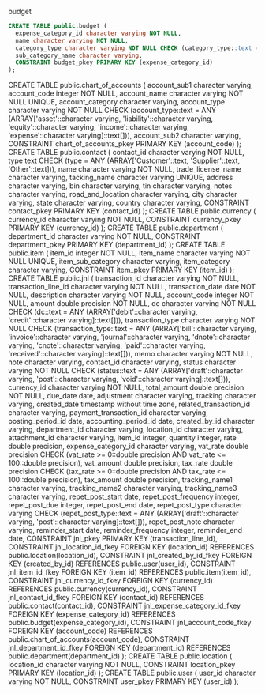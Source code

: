 budget
```sql
CREATE TABLE public.budget (
  expense_category_id character varying NOT NULL,
  name character varying NOT NULL,
  category_type character varying NOT NULL CHECK (category_type::text = ANY (ARRAY['main'::character varying, 'sub'::character varying]::text[])),
  sub_category_name character varying,
  CONSTRAINT budget_pkey PRIMARY KEY (expense_category_id)
);
```
CREATE TABLE public.chart_of_accounts (
  account_sub1 character varying,
  account_code integer NOT NULL,
  account_name character varying NOT NULL UNIQUE,
  account_category character varying,
  account_type character varying NOT NULL CHECK (account_type::text = ANY (ARRAY['asset'::character varying, 'liability'::character varying, 'equity'::character varying, 'income'::character varying, 'expense'::character varying]::text[])),
  account_sub2 character varying,
  CONSTRAINT chart_of_accounts_pkey PRIMARY KEY (account_code)
);
CREATE TABLE public.contact (
  contact_id character varying NOT NULL,
  type text CHECK (type = ANY (ARRAY['Customer'::text, 'Supplier'::text, 'Other'::text])),
  name character varying NOT NULL,
  trade_license_name character varying,
  tacking_name character varying UNIQUE,
  address character varying,
  bin character varying,
  tin character varying,
  notes character varying,
  road_and_location character varying,
  city character varying,
  state character varying,
  country character varying,
  CONSTRAINT contact_pkey PRIMARY KEY (contact_id)
);
CREATE TABLE public.currency (
  currency_id character varying NOT NULL,
  CONSTRAINT currency_pkey PRIMARY KEY (currency_id)
);
CREATE TABLE public.department (
  department_id character varying NOT NULL,
  CONSTRAINT department_pkey PRIMARY KEY (department_id)
);
CREATE TABLE public.item (
  item_id integer NOT NULL,
  item_name character varying NOT NULL UNIQUE,
  item_sub_category character varying,
  item_category character varying,
  CONSTRAINT item_pkey PRIMARY KEY (item_id)
);
CREATE TABLE public.jnl (
  transaction_id character varying NOT NULL,
  transaction_line_id character varying NOT NULL,
  transaction_date date NOT NULL,
  description character varying NOT NULL,
  account_code integer NOT NULL,
  amount double precision NOT NULL,
  dc character varying NOT NULL CHECK (dc::text = ANY (ARRAY['debit'::character varying, 'credit'::character varying]::text[])),
  transaction_type character varying NOT NULL CHECK (transaction_type::text = ANY (ARRAY['bill'::character varying, 'invoice'::character varying, 'journal'::character varying, 'dnote'::character varying, 'cnote'::character varying, 'paid'::character varying, 'received'::character varying]::text[])),
  memo character varying NOT NULL,
  note character varying,
  contact_id character varying,
  status character varying NOT NULL CHECK (status::text = ANY (ARRAY['draft'::character varying, 'post'::character varying, 'void'::character varying]::text[])),
  currency_id character varying NOT NULL,
  total_amount double precision NOT NULL,
  due_date date,
  adjustment character varying,
  tracking character varying,
  created_date timestamp without time zone,
  related_transaction_id character varying,
  payment_transaction_id character varying,
  posting_period_id date,
  accounting_period_id date,
  created_by_id character varying,
  department_id character varying,
  location_id character varying,
  attachment_id character varying,
  item_id integer,
  quantity integer,
  rate double precision,
  expense_category_id character varying,
  vat_rate double precision CHECK (vat_rate >= 0::double precision AND vat_rate <= 100::double precision),
  vat_amount double precision,
  tax_rate double precision CHECK (tax_rate >= 0::double precision AND tax_rate <= 100::double precision),
  tax_amount double precision,
  tracking_name1 character varying,
  tracking_name2 character varying,
  tracking_name3 character varying,
  repet_post_start date,
  repet_post_frequency integer,
  repet_post_due integer,
  repet_post_end date,
  repet_post_type character varying CHECK (repet_post_type::text = ANY (ARRAY['draft'::character varying, 'post'::character varying]::text[])),
  repet_post_note character varying,
  reminder_start date,
  reminder_frequency integer,
  reminder_end date,
  CONSTRAINT jnl_pkey PRIMARY KEY (transaction_line_id),
  CONSTRAINT jnl_location_id_fkey FOREIGN KEY (location_id) REFERENCES public.location(location_id),
  CONSTRAINT jnl_created_by_id_fkey FOREIGN KEY (created_by_id) REFERENCES public.user(user_id),
  CONSTRAINT jnl_item_id_fkey FOREIGN KEY (item_id) REFERENCES public.item(item_id),
  CONSTRAINT jnl_currency_id_fkey FOREIGN KEY (currency_id) REFERENCES public.currency(currency_id),
  CONSTRAINT jnl_contact_id_fkey FOREIGN KEY (contact_id) REFERENCES public.contact(contact_id),
  CONSTRAINT jnl_expense_category_id_fkey FOREIGN KEY (expense_category_id) REFERENCES public.budget(expense_category_id),
  CONSTRAINT jnl_account_code_fkey FOREIGN KEY (account_code) REFERENCES public.chart_of_accounts(account_code),
  CONSTRAINT jnl_department_id_fkey FOREIGN KEY (department_id) REFERENCES public.department(department_id)
);
CREATE TABLE public.location (
  location_id character varying NOT NULL,
  CONSTRAINT location_pkey PRIMARY KEY (location_id)
);
CREATE TABLE public.user (
  user_id character varying NOT NULL,
  CONSTRAINT user_pkey PRIMARY KEY (user_id)
);
